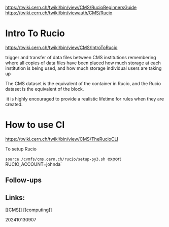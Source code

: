 https://twiki.cern.ch/twiki/bin/view/CMS/RucioBeginnersGuide
https://twiki.cern.ch/twiki/bin/viewauth/CMS/Rucio
# Intro To Rucio
https://twiki.cern.ch/twiki/bin/view/CMS/IntroToRucio

trigger and transfer of data files between CMS institutions
remembering where all copies of data files have been placed
how much storage at each institution is being used, and 
how much storage individual users are taking up

The CMS dataset is the equivalent of the container in Rucio, and the Rucio dataset is the equivalent of the block.


 it is highly encouraged to provide a realistic lifetime for rules when they are created.

# How to use CI
https://twiki.cern.ch/twiki/bin/view/CMS/TheRucioCLI

To setup Rucio

`source /cvmfs/cms.cern.ch/rucio/setup-py3.sh
`export RUCIO_ACCOUNT=johnda`



## Follow-ups


## Links: 
[[CMS]]
[[computing]]




202410130907
